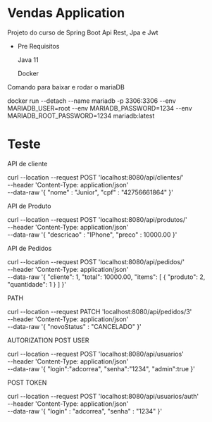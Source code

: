 # Vendas Application
Projeto do curso de Spring Boot Api Rest, Jpa e Jwt

* Pre Requisitos

    Java 11
    
    Docker

Comando para baixar e rodar o mariaDB

docker run --detach --name mariadb -p 3306:3306 --env MARIADB_USER=root --env MARIADB_PASSWORD=1234 --env MARIADB_ROOT_PASSWORD=1234  mariadb:latest


# Teste

API de cliente

curl --location --request POST 'localhost:8080/api/clientes/' \
--header 'Content-Type: application/json' \
--data-raw '{
"nome" : "Junior",
"cpf" : "42756661864"
}'


API de Produto

curl --location --request POST 'localhost:8080/api/produtos/' \
--header 'Content-Type: application/json' \
--data-raw '{
"descricao" : "IPhone",
"preco" : 10000.00
}'


API de Pedidos

curl --location --request POST 'localhost:8080/api/pedidos/' \
--header 'Content-Type: application/json' \
--data-raw '{
"cliente": 1,
"total": 10000.00,
"items":
[
{
"produto": 2,
"quantidade": 1
}
]
}'


PATH

curl --location --request PATCH 'localhost:8080/api/pedidos/3' \
--header 'Content-Type: application/json' \
--data-raw '{
"novoStatus" : "CANCELADO"
}'

AUTORIZATION
POST USER

curl --location --request POST 'localhost:8080/api/usuarios' \
--header 'Content-Type: application/json' \
--data-raw '{
"login":"adcorrea",
"senha":"1234",
"admin":true
}'


POST TOKEN

curl --location --request POST 'localhost:8080/api/usuarios/auth' \
--header 'Content-Type: application/json' \
--data-raw '{
"login" : "adcorrea",
"senha" : "1234"
}'
